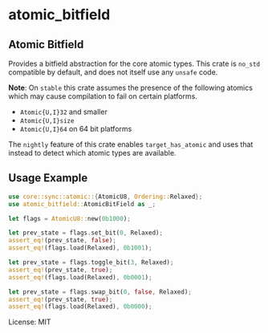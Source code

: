 # atomic_bitfield

## Atomic Bitfield
 Provides a bitfield abstraction for the core atomic types. This crate is `no_std` compatible
by default, and does not itself use any `unsafe` code.

__Note__: On `stable` this crate assumes the presence of the following atomics
which may cause compilation to fail on certain platforms.
* `Atomic{U,I}32` and smaller
* `Atomic{U,I}size`
* `Atomic{U,I}64` on 64 bit platforms

The `nightly` feature of this crate enables `target_has_atomic` and uses
that instead to detect which atomic types are available.

## Usage Example
```rust
use core::sync::atomic::{AtomicU8, Ordering::Relaxed};
use atomic_bitfield::AtomicBitField as _;

let flags = AtomicU8::new(0b1000);

let prev_state = flags.set_bit(0, Relaxed);
assert_eq!(prev_state, false);
assert_eq!(flags.load(Relaxed), 0b1001);

let prev_state = flags.toggle_bit(3, Relaxed);
assert_eq!(prev_state, true);
assert_eq!(flags.load(Relaxed), 0b0001);

let prev_state = flags.swap_bit(0, false, Relaxed);
assert_eq!(prev_state, true);
assert_eq!(flags.load(Relaxed), 0b0000);
```

License: MIT
